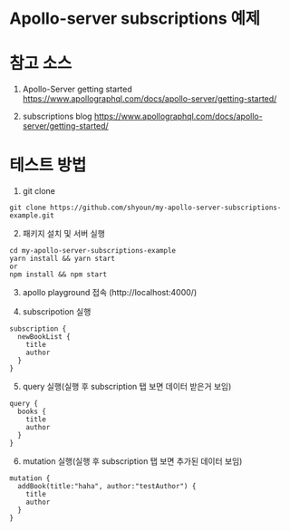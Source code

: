 Apollo-server subscriptions 예제
===============================

# 참고 소스
1. Apollo-Server getting started <https://www.apollographql.com/docs/apollo-server/getting-started/>

2. subscriptions blog <https://www.apollographql.com/docs/apollo-server/getting-started/> 

# 테스트 방법
1. git clone
```
git clone https://github.com/shyoun/my-apollo-server-subscriptions-example.git
```

2. 패키지 설치 및 서버 실행
```
cd my-apollo-server-subscriptions-example
yarn install && yarn start
or 
npm install && npm start
```

3. apollo playground 접속 (http://localhost:4000/)

4. subscripotion 실행
```
subscription {
  newBookList {
    title
    author
  }
}
```

5. query 실행(실행 후 subscription 탭 보면 데이터 받은거 보임)
```
query {
  books {
    title
    author
  }
}
```

6. mutation 실행(실행 후 subscription 탭 보면 추가된 데이터 보임)
```
mutation {
  addBook(title:"haha", author:"testAuthor") {
  	title
    author
  }
}
